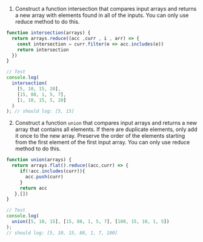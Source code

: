 1. Construct a function intersection that compares input arrays and returns a new array with elements found in all of the inputs. You can only use reduce method to do this.

```js
function intersection(arrays) {
  return arrays.reduce((acc ,curr , i , arr) => {
    const intersection = curr.filter(e => acc.includes(e))
    return intersection
  })
}

// Test
console.log(
  intersection(
    [5, 10, 15, 20],
    [15, 88, 1, 5, 7],
    [1, 10, 15, 5, 20]
  )
); // should log: [5, 15]
```

2. Construct a function `union` that compares input arrays and returns a new array that contains all elements. If there are duplicate elements, only add it once to the new array. Preserve the order of the elements starting from the first element of the first input array. You can only use reduce method to do this.

```js
function union(arrays) {
  return arrays.flat().reduce((acc,curr) => {
     if(!acc.includes(curr)){
       acc.push(curr)
     }
     return acc
   },[])
}

// Test
console.log(
  union([5, 10, 15], [15, 88, 1, 5, 7], [100, 15, 10, 1, 5])
);
// should log: [5, 10, 15, 88, 1, 7, 100]
```
